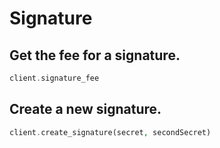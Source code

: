 # Signature

## Get the fee for a signature.

```php
client.signature_fee
```

## Create a new signature.

```php
client.create_signature(secret, secondSecret)
```
